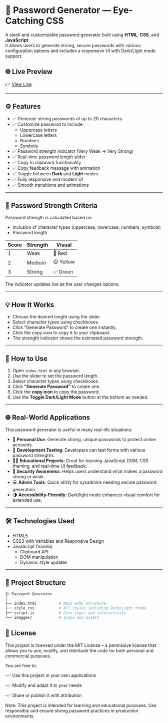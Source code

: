 # 🔐 Password Generator — Eye-Catching CSS 

A sleek and customizable password generator built using **HTML**, **CSS**, and **JavaScript**.  
It allows users to generate strong, secure passwords with various configuration options and includes a responsive UI with Dark/Light mode support.

## 🌐 Live Preview

👉 [View Live](https://htmlpreview.github.io/?https://github.com/sourav4152/project_basic/blob/main/Password_generator%20V2/index.html)

---

## ⚙️ Features

- ✅ Generate strong passwords of up to 20 characters  
- ✅ Customize password to include:
  - Uppercase letters
  - Lowercase letters
  - Numbers
  - Symbols
- ✅ Password strength indicator (Very Weak → Very Strong)
- ✅ Real-time password length slider
- ✅ Copy to clipboard functionality
- ✅ Copy feedback message with animation
- ✅ Toggle between **Dark** and **Light** modes
- ✅ Fully responsive and modern UI
- ✅ Smooth transitions and animations

---

## 🧠 Password Strength Criteria

Password strength is calculated based on:
- Inclusion of character types (uppercase, lowercase, numbers, symbols)
- Password length

| Score | Strength  | Visual     |
|-------|-----------|------------|
| 1     | Weak      | 🔴 Red     |
| 2     | Medium    | 🟡 Yellow  |
| 3     | Strong    | ✅ Green   |

The indicator updates live as the user changes options.

---

## 💡 How It Works

- Choose the desired length using the slider.
- Select character types using checkboxes.
- Click “Generate Password” to create one instantly.
- Click the copy icon to copy it to your clipboard.
- The strength indicator shows the estimated password strength.

---

## 🚀 How to Use

1. Open `index.html` in any browser.
2. Use the slider to set the password length.
3. Select character types using checkboxes.
4. Click **"Generate Password"** to create one.
5. Click the **copy icon** to copy the password.
6. Use the **Toggle Dark/Light Mode** button at the bottom as needed.

---

## 🌐 Real-World Applications

This password generator is useful in many real-life situations:

- 🔐 **Personal Use**: Generate strong, unique passwords to protect online accounts.
- 🧪 **Development Testing**: Developers can test forms with various password strengths.
- 👨‍💻 **Educational Projects**: Great for learning JavaScript DOM, CSS theming, and real-time UI feedback.
- 🧠 **Security Awareness**: Helps users understand what makes a password strong or weak.
- 💻 **Admin Tools**: Quick utility for sysadmins needing secure password generation.
- 🌗 **Accessibility-Friendly**: Dark/light mode enhances visual comfort for extended use.

---

## 🛠 Technologies Used

- HTML5  
- CSS3 with Variables and Responsive Design  
- JavaScript (Vanilla)  
  - Clipboard API  
  - DOM manipulation  
  - Dynamic style updates

---

## 📁 Project Structure

```bash
📦 Password Generator
│
├── index.html          # Main HTML structure
├── style.css           # All styles including Dark/Light theme
├── script.js           # Core logic and interactivity
└── imagges/            # Icons and assets

```

## 📄 License

This project is licensed under the MIT License – a permissive license that allows you to use, modify, and distribute the code for both personal and commercial purposes.

You are free to:

-✅ Use this project in your own applications

-✅ Modify and adapt it to your needs

-✅ Share or publish it with attribution

Note: This project is intended for learning and educational purposes. Use responsibly and ensure strong password practices in production environments.
